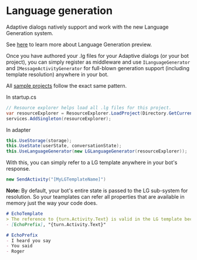 # Language generation

Adaptive dialogs natively support and work with the new Language Generation system. 

See [here][1] to learn more about Language Generation preview.

Once you have authored your .lg files for your Adaptive dialogs (or your bot project), you can simply register as middleware and use  `ILanguageGenerator` and `IMessageActivityGenerator` for full-blown generation support (including template resolution) anywhere in your bot.

All [sample projects][2] follow the exact same pattern.

In startup.cs
``` C#
// Resource explorer helps load all .lg files for this project.
var resourceExplorer = ResourceExplorer.LoadProject(Directory.GetCurrentDirectory(), ignoreFolders: new string[] { "models" });
services.AddSingleton(resourceExplorer);
```

In adapter
```C#
this.UseStorage(storage);
this.UseState(userState, conversationState);
this.UseLanguageGenerator(new LGLanguageGenerator(resourceExplorer));
```

With this, you can simply refer to a LG template anywhere in your bot's response. 

``` C#
new SendActivity("[MyLGTemplateName]")
```

**Note:** By default, your bot's entire state is passed to the LG sub-system for resolution. So your teamplates can refer all properties that are available in memory just the way your code does.

``` markdown
# EchoTemplate
> The reference to {turn.Activity.Text} is valid in the LG template because bot state is passed in on all template evaluation calls.
- [EchoPrefix], "{turn.Activity.Text}"

# EchoPrefix
- I heard you say
- You said
- Roger
```

[1]:../../language-generation/language-generation.md
[2]:../csharp_dotnetcore


